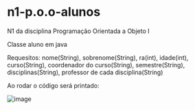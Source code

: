 # n1-p.o.o-alunos

N1 da disciplina Programação Orientada a Objeto I

Classe aluno em java

Requesitos: nome(String), sobrenome(String), ra(int), idade(int), curso(String), coordenador do curso(String), semestre(String), disciplinas(String), professor de cada disciplina(String)

Ao rodar o código será printado:

![image](https://user-images.githubusercontent.com/100394244/225346816-728cab6b-f7ba-4ed9-a203-d2a5040acc80.png)

